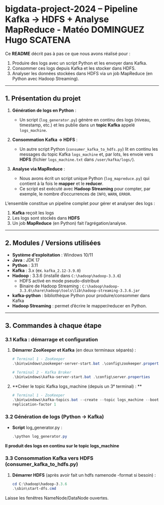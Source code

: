 # bigdata-project-2024 – Pipeline Kafka → HDFS + Analyse MapReduce - Matéo DOMINGUEZ Hugo SCATENA
Ce **README** décrit pas à pas ce que nous avons réalisé pour :

1. Produire des logs avec un script Python et les envoyer dans Kafka.  
2. Consommer ces logs depuis Kafka et les stocker dans HDFS.  
3. Analyser les données stockées dans HDFS via un job MapReduce (en Python avec Hadoop Streaming).

---

## 1. Présentation du projet

1. **Génération de logs en Python** :  
   - Un script (`log_generator.py`) génère en continu des logs (niveau, timestamp, etc.) et les publie dans un **topic Kafka** appelé `logs_machine`.

2. **Consommation Kafka → HDFS** :  
   - Un autre script Python (`consumer_kafka_to_hdfs.py`) lit en continu les messages du topic Kafka `logs_machine` et, par lots, les envoie vers **HDFS** (fichier `logs_machine.txt` dans `/user/kafka/logs/`).

3. **Analyse via MapReduce** :  
   - Nous avons écrit un script unique Python (`log_mapreduce.py`) qui contient à la fois le **mapper** et le **reducer**.  
   - Ce script est exécuté avec **Hadoop Streaming** pour compter, par exemple, le nombre d’occurrences de `INFO`, `WARN`, `ERROR`.

L’ensemble constitue un pipeline complet pour gérer et analyser des logs :  
1. **Kafka** reçoit les logs  
2. Les logs sont stockés dans **HDFS**  
3. Un job **MapReduce** (en Python) fait l’agrégation/analyse.

---

## 2. Modules / Versions utilisées

- **Système d’exploitation** : Windows 10/11  
- **Java** : JDK 17  
- **Python** : 3.11  
- **Kafka** : 3.x (ex. `kafka_2.12-3.9.0`)  
- **Hadoop** : 3.3.6 (installé dans `C:\hadoop\hadoop-3.3.6`)  
  - HDFS activé en mode pseudo-distribué  
  - Binaire de Hadoop Streaming : `C:\hadoop\hadoop-3.3.6\share\hadoop\tools\lib\hadoop-streaming-3.3.6.jar`  
- **kafka-python** : bibliothèque Python pour produire/consommer dans Kafka  
- **Hadoop Streaming** : permet d’écrire le mapper/reducer en Python.

---

## 3. Commandes à chaque étape

### 3.1 Kafka : démarrage et configuration

1. **Démarrer ZooKeeper et Kafka** (en deux terminaux séparés) :  
   ```powershell
   # Terminal 1 - ZooKeeper
   .\bin\windows\zookeeper-server-start.bat .\config\zookeeper.properties

   # Terminal 2 - Kafka Broker
   .\bin\windows\kafka-server-start.bat .\config\server.properties

   
2. **Créer le topic Kafka logs_machine (depuis un 3ᵉ terminal) : **
   ```powershell
   # Terminal 1 - ZooKeeper
   .\bin\windows\kafka-topics.bat --create --topic logs_machine --bootstrap-server localhost:9092 --partitions 3 -- 
   replication-factor 1
   
### 3.2 Génération de logs (Python → Kafka)
   - **Script** log_generator.py :
      ```powershell
      .\python log_generator.py
   **Il produit des logs en continu sur le topic logs_machine**
   
### 3.3 Consommation Kafka vers HDFS (consumer_kafka_to_hdfs.py)
   1. **Démarrer HDFS** (après avoir fait un hdfs namenode -format si besoin) :
       ```powershell
      cd C:\hadoop\hadoop-3.3.6
      .\sbin\start-dfs.cmd
   Laisse les fenêtres NameNode/DataNode ouvertes.




   
